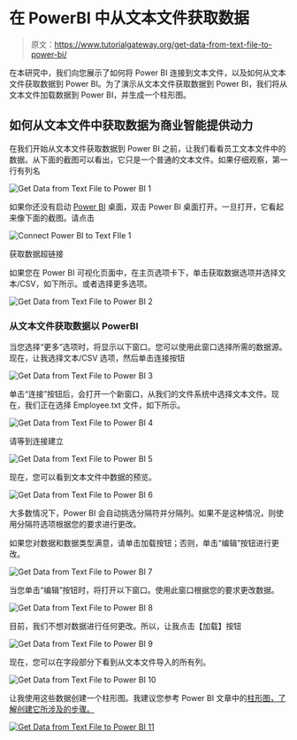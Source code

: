 # 在 PowerBI 中从文本文件获取数据

> 原文：<https://www.tutorialgateway.org/get-data-from-text-file-to-power-bi/>

在本研究中，我们向您展示了如何将 Power BI 连接到文本文件，以及如何从文本文件获取数据到 Power BI。为了演示从文本文件获取数据到 Power BI，我们将从文本文件加载数据到 Power BI，并生成一个柱形图。

## 如何从文本文件中获取数据为商业智能提供动力

在我们开始从文本文件获取数据到 Power BI 之前，让我们看看员工文本文件中的数据。从下面的截图可以看出，它只是一个普通的文本文件。如果仔细观察，第一行有列名

![Get Data from Text File to Power BI 1](img/8cf5c0d7ef8489ba9b54a2dca1fd7201.png)

如果你还没有启动 [Power BI](https://www.tutorialgateway.org/power-bi-tutorial/) 桌面，双击 Power BI 桌面打开。一旦打开，它看起来像下面的截图。请点击

![Connect Power BI to Text FIle 1](img/a9ec02098fbc41293b77ed35160809f9.png)

获取数据超链接

如果您在 Power BI 可视化页面中，在主页选项卡下，单击获取数据选项并选择文本/CSV，如下所示。或者选择更多选项。

![Get Data from Text File to Power BI 2](img/5033db93177e83029349c88dd0fe2651.png)

### 从文本文件获取数据以 PowerBI

当您选择“更多”选项时，将显示以下窗口。您可以使用此窗口选择所需的数据源。现在，让我选择文本/CSV 选项，然后单击连接按钮

![Get Data from Text File to Power BI 3](img/bcca0de19b1e5ed01b1cea3dfd973403.png)

单击“连接”按钮后，会打开一个新窗口，从我们的文件系统中选择文本文件。现在，我们正在选择 Employee.txt 文件，如下所示。

![Get Data from Text File to Power BI 4](img/19bed1b1f80946b3407f7c5cd841362f.png)

请等到连接建立

![Get Data from Text File to Power BI 5](img/032a95d9d8331e0693e6ba29c28015b1.png)

现在，您可以看到文本文件中数据的预览。

![Get Data from Text File to Power BI 6](img/32b37ca9ad644c49be4471054cc21dea.png)

大多数情况下，Power BI 会自动挑选分隔符并分隔列。如果不是这种情况，则使用分隔符选项根据您的要求进行更改。

如果您对数据和数据类型满意，请单击加载按钮；否则，单击“编辑”按钮进行更改。

![Get Data from Text File to Power BI 7](img/d331c18adb01a0ed45fab2161209052a.png)

当您单击“编辑”按钮时，将打开以下窗口。使用此窗口根据您的要求更改数据。

![Get Data from Text File to Power BI 8](img/0029a95007c8eb1cdfe4ba1febeaeca8.png)

目前，我们不想对数据进行任何更改。所以，让我点击【加载】按钮

![Get Data from Text File to Power BI 9](img/34f82206bd842b11e5a3ba3259b43fef.png)

现在，您可以在字段部分下看到从文本文件导入的所有列。

![Get Data from Text File to Power BI 10](img/473f1509283cdb2e71b4a23977d0750d.png)

让我使用这些数据创建一个柱形图。我建议您参考 Power BI 文章中的[柱形图，了解创建它所涉及的步骤。](https://www.tutorialgateway.org/column-chart-in-power-bi/)

[![Get Data from Text File to Power BI 11](img/ffe2ecc4ed698a8ce9572a3368e32d15.png)](https://www.tutorialgateway.org/column-chart-in-power-bi/)